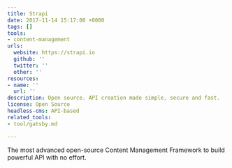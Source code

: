 ```yaml
---
title: Strapi
date: 2017-11-14 15:17:00 +0000
tags: []
tools:
- content-management
urls:
  website: https://strapi.io
  github: ''
  twitter: ''
  other: ''
resources:
- name: ''
  url: ''
description: Open source. API creation made simple, secure and fast.
license: Open Source
headless-cms: API-based
related_tools:
- tool/gatsby.md

---
```

The most advanced open-source Content Management Framework to build powerful API with no effort.
